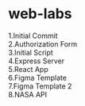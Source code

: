 # web-labs

1.Initial Commit\
2.Authorization Form\
3.Initial Script\
4.Express Server\
5.React App\
6.Figma Template\
7.Figma Template 2\
8.NASA API
